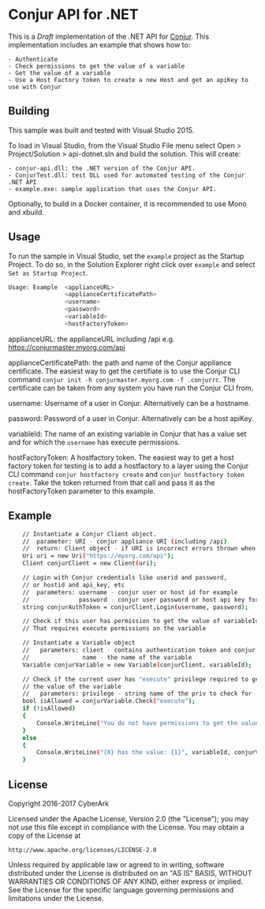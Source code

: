 # Conjur API for .NET

This is a *Draft* implementation of the .NET API for [Conjur](https://developer.conjur.net/).
This implementation includes an example that shows how to:

    - Authenticate
    - Check permissions to get the value of a variable
    - Get the value of a variable
    - Use a Host Factory token to create a new Host and get an apiKey to use with Conjur

## Building

This sample was built and tested with Visual Studio 2015. 

To load in Visual Studio, from the Visual Studio File menu select Open > Project/Solution > api-dotnet.sln and build the solution. This will create:

    - conjur-api.dll: the .NET version of the Conjur API.
    - ConjurTest.dll: test DLL used for automated testing of the Conjur .NET API
    - example.exe: sample application that uses the Conjur API.

Optionally, to build in a Docker container, it is recommended to use Mono and xbuild.

## Usage

To run the sample in Visual Studio, set the `example` project as the Startup Project.  To do so, in the Solution Explorer right click over `example` and select `Set as Startup Project`. 

```sh
Usage: Example  <applianceURL>
                <applianceCertificatePath>
                <username> 
                <password> 
                <variableId>
                <hostFactoryToken>
```

applianceURL: the applianceURL including /api e.g. https://conjurmaster.myorg.com/api

applianceCertificatePath: the path and name of the Conjur appliance certificate. The easiest way to get the certifiate is to use the Conjur CLI command `conjur init -h conjurmaster.myorg.com -f .conjurrc`. The certificate can be taken from any system you have run the Conjur CLI from.

username: Username of a user in Conjur. Alternatively can be a hostname.

password: Password of a user in Conjur. Alternatively can be a host apiKey.

variableId: The name of an existing variable in Conjur that has a value set and for which the `username` has execute permissions.

hostFactoryToken: A hostfactory token. The easiest way to get a host factory token for testing is to add a hostfactory to a layer using the Conjur CLI command `conjur hostfactory create` and `conjur hostfactory token create`. Take the token returned from that call and pass it as the hostFactoryToken parameter to this example.

## Example

```sh
    // Instantiate a Conjur Client object.
    //  parameter: URI - conjur appliance URI (including /api)
    //  return: Client object - if URI is incorrect errors thrown when used
    Uri uri = new Uri("https://myorg.com/api");
    Client conjurClient = new Client(uri);

    // Login with Conjur credentials like userid and password,
    // or hostid and api_key, etc
    //  parameters: username - conjur user or host id for example
    //              password - conjur user password or host api key for example
    string conjurAuthToken = conjurClient.Login(username, password);

    // Check if this user has permission to get the value of variableId
    // That requires execute permissions on the variable

    // Instantiate a Variable object
    //   parameters: client - contains authentication token and conjur URI
    //               name - the name of the variable
    Variable conjurVariable = new Variable(conjurClient, variableId);

    // Check if the current user has "execute" privilege required to get
    // the value of the variable
    //   parameters: privilege - string name of the priv to check for
    bool isAllowed = conjurVariable.Check("execute");
    if (!isAllowed)
    {
        Console.WriteLine("You do not have permissions to get the value of {0}", variableId);
    }
    else
    {
        Console.WriteLine("{0} has the value: {1}", variableId, conjurVariable.GetValue());
    }
```

## License

Copyright 2016-2017 CyberArk

Licensed under the Apache License, Version 2.0 (the "License");
you may not use this file except in compliance with the License.
You may obtain a copy of the License at

    http://www.apache.org/licenses/LICENSE-2.0

Unless required by applicable law or agreed to in writing, software
distributed under the License is distributed on an "AS IS" BASIS,
WITHOUT WARRANTIES OR CONDITIONS OF ANY KIND, either express or implied.
See the License for the specific language governing permissions and
limitations under the License.
